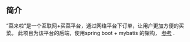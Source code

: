 ## 简介
“菜来啦”是一个互联网+买菜平台，通过网络平台下订单，让用户更加方便的买菜。
此项目为该平台的后端，使用spring boot + mybatis 的架构， 
[参考](https://github.com/lihengming/spring-boot-api-project-seed/stargazers)
.
